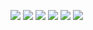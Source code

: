 <a href='https://vmbatlle.github.io'><img src='https://img.shields.io/badge/-Website-6332FA'/></a>
<a href='https://www.linkedin.com/in/vmbatlle'><img src='https://img.shields.io/badge/-LinkedIn-0A66C2?logo=linkedin&logoColor=white'/></a>
<a href='https://www.twitter.com/vmbatlle_'><img src='https://img.shields.io/badge/-Twitter-1DA1F2?logo=twitter&logoColor=white'/></a>
<a href='https://www.github.com/vmbatlle'><img src='https://img.shields.io/badge/-GitHub-181717?logo=github&logoColor=white'/></a>
<a href='https://scholar.google.es/citations?user=a0yLLFYAAAAJ'><img src='https://img.shields.io/badge/-Google%20Scholar-4285F4?logo=googlescholar&logoColor=white'/></a>
<a href='https://orcid.org/0000-0002-6837-934X'><img src='https://img.shields.io/badge/-ORCiD-A6CE39?logo=ORCID&logoColor=white'/></a>
